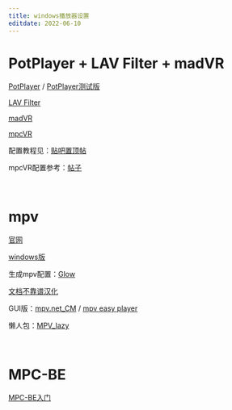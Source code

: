 ```yaml
---
title: windows播放器设置
editdate: 2022-06-10
---
```


# PotPlayer + LAV Filter + madVR

[PotPlayer](https://potplayer.daum.net/?lang=zh_CN) / [PotPlayer测试版](https://www.videohelp.com/software/PotPlayer)

[LAV Filter](https://www.videohelp.com/software/LAV-Filters)

[madVR](http://www.madvr.com/)

[mpcVR](https://github.com/Aleksoid1978/VideoRenderer)

配置教程见：[贴吧置顶帖](https://tieba.baidu.com/p/7171344019)

mpcVR配置参考：[帖子](https://tieba.baidu.com/p/7614576721)

​    

# mpv

[官网](https://mpv.io/)

[windows版](https://sourceforge.net/projects/mpv-player-windows/files/)

生成mpv配置：[Glow](https://glowmpv.github.io/)

[文档不靠谱汉化](https://hooke007.github.io/)

GUI版：[mpv.net_CM](https://github.com/hooke007/mpv.net_CM) / [mpv easy player](https://github.com/422658476/MPV-EASY-Player)

懒人包：[MPV_lazy](https://github.com/hooke007/MPV_lazy)

​    

# MPC-BE

[MPC-BE入门](https://cedar-mouse-855.notion.site/MPC-BE-48be590b0c9a443f80336ea1c6673bed)